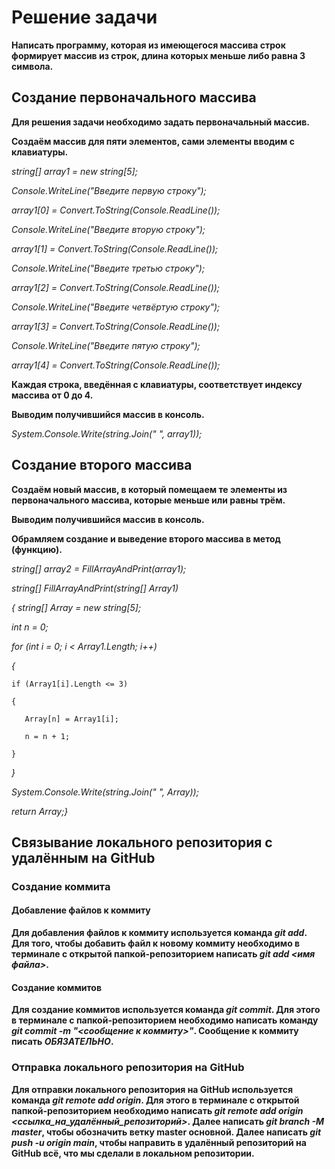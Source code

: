 # Решение задачи
**Написать программу, которая из имеющегося массива строк формирует массив из строк, длина которых меньше либо равна 3 символа.**

## Создание первоначального массива
**Для решения задачи необходимо задать первоначальный массив.**

**Создаём массив для пяти элементов, сами элементы вводим с клавиатуры.**

*string[] array1 = new string[5];*

*Console.WriteLine("Введите первую строку");*

*array1[0] = Convert.ToString(Console.ReadLine());*

*Console.WriteLine("Введите вторую строку");*

*array1[1] = Convert.ToString(Console.ReadLine());*

*Console.WriteLine("Введите третью строку");*

*array1[2] = Convert.ToString(Console.ReadLine());*

*Console.WriteLine("Введите четвёртую строку");*

*array1[3] = Convert.ToString(Console.ReadLine());*

*Console.WriteLine("Введите пятую строку");*

*array1[4] = Convert.ToString(Console.ReadLine());*

**Каждая строка, введённая с клавиатуры, соответствует индексу массива от 0 до 4.**

**Выводим получившийся массив в консоль.**

*System.Console.Write(string.Join(" ", array1));*

## Создание второго массива
**Создаём новый массив, в который помещаем те элементы из первоначального массива, которые меньше или равны трём.**

**Выводим получившийся массив в консоль.**

**Обрамляем создание и выведение второго массива в метод (функцию).**

*string[] array2 = FillArrayAndPrint(array1);*

*string[] FillArrayAndPrint(string[] Array1)*

*{ string[] Array = new string[5];*

  *int n = 0;*
  
  *for (int i = 0; i < Array1.Length; i++)*
  
  *{*
  
    if (Array1[i].Length <= 3)
    
    {
    
       Array[n] = Array1[i];
        
       n = n + 1;
        
    }
    
   *}*
   
  *System.Console.Write(string.Join(" ", Array));*
  
  *return Array;}*
  
## Связывание локального репозитория с удалённым на GitHub
  
### Создание коммита
  
#### Добавление файлов к коммиту
**Для добавления файлов к коммиту используется команда *git add*. Для того, чтобы добавить файл к новому коммиту необходимо в терминале с открытой папкой-репозиторием написать *git add <имя файла>*.**

#### Создание коммитов
**Для создание коммитов используется команда *git commit*. Для этого в терминале с папкой-репозиторием необходимо написать команду *git commit -m "<сообщение к коммиту>"*. Сообщение к коммиту писать ***ОБЯЗАТЕЛЬНО***.** 

### Отправка локального репозитория на GitHub
**Для отправки локального репозитория на GitHub используется команда *git remote add origin*. Для этого в терминале с открытой папкой-репозиторием необходимо написать *git remote add origin <ссылка_на_удалённый_репозиторий>*. Далее написать *git branch -M master*, чтобы обозначить ветку master основной. Далее написать *git push -u origin main*, чтобы направить в удалённый репозиторий на GitHub всё, что мы сделали в локальном репозитории.**
